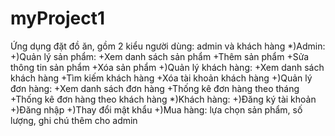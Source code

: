 # myProject1
Ứng dụng đặt đồ ăn, gồm 2 kiểu người dùng: admin và khách hàng
*)Admin:
    +)Quản lý sản phẩm:
        +Xem danh sách sản phẩm
        +Thêm sản phẩm
        +Sửa thông tin sản phẩm
        +Xóa sản phẩm
    +)Quản lý khách hàng:
        +Xem danh sách khách hàng
        +Tìm kiếm khách hàng
        +Xóa tài khoản khách hàng
    +)Quản lý đơn hàng:
        +Xem danh sách đơn hàng
        +Thống kê đơn hàng theo tháng
        +Thống kê đơn hàng theo khách hàng
*)Khách hàng:
    +)Đăng ký tài khoản
    +)Đăng nhập
    +)Thay đổi mật khẩu
    +)Mua hàng: lựa chọn sản phẩm, số lượng, ghi chú thêm cho admin
